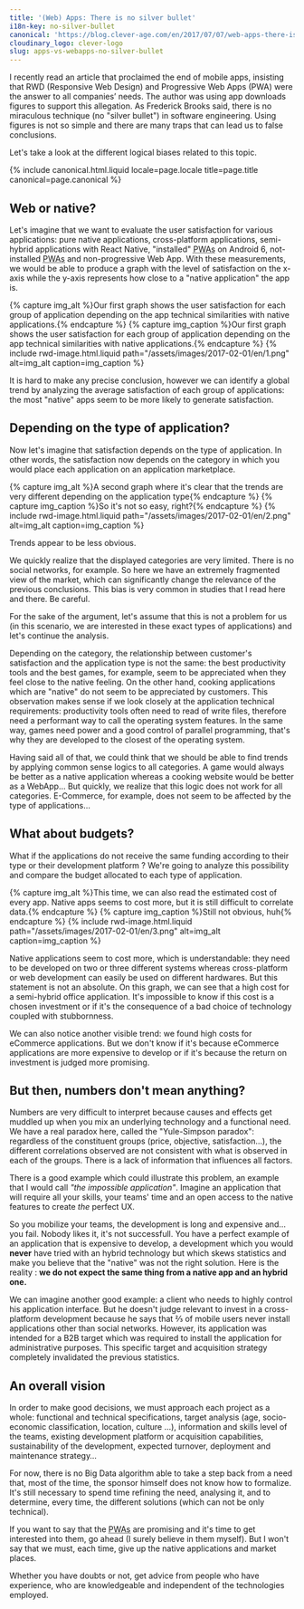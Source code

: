```yaml
---
title: '(Web) Apps: There is no silver bullet'
i18n-key: no-silver-bullet
canonical: 'https://blog.clever-age.com/en/2017/07/07/web-apps-there-is-no-silver-bullet/'
cloudinary_logo: clever-logo
slug: apps-vs-webapps-no-silver-bullet
---
```


I recently read an article that proclaimed the end of mobile apps, insisting that RWD (Responsive Web Design) and Progressive Web Apps (PWA) were the answer to all companies’ needs. The author was using app downloads figures to support this allegation. As Frederick Brooks said, there is no miraculous technique (no "silver bullet") in software engineering. Using figures is not so simple and there are many traps that can lead us to false conclusions.

Let's take a look at the different logical biases related to this topic.

<!-- more -->

{% include canonical.html.liquid
    locale=page.locale
    title=page.title
    canonical=page.canonical
%}

## Web or native?

Let's imagine that we want to evaluate the user satisfaction for various applications: pure native applications, cross-platform applications, semi-hybrid applications with React Native, "installed" <abbr title="Progressive Web Apps">PWAs</abbr> on Android 6, not-installed <abbr title="Progressive Web Apps">PWAs</abbr> and non-progressive Web App. With these measurements, we would be able to produce a graph with the level of satisfaction on the x-axis while the y-axis represents how close to a "native application" the app is.

{% capture img_alt %}Our first graph shows the user satisfaction for each group of application depending on the app technical similarities with native applications.{% endcapture %}
{% capture img_caption %}Our first graph shows the user satisfaction for each group of application depending on the app technical similarities with native applications.{% endcapture %}
{% include rwd-image.html.liquid
path="/assets/images/2017-02-01/en/1.png"
alt=img_alt
caption=img_caption
%}

It is hard to make any precise conclusion, however we can identify a global trend by analyzing the average satisfaction of each group of applications: the most "native" apps seem to be more likely to generate satisfaction.

## Depending on the type of application?

Now let's imagine that satisfaction depends on the type of application. In other words, the satisfaction now depends on the category in which you would place each application on an application marketplace.

{% capture img_alt %}A second graph where it's clear that the trends are very different depending on the application type{% endcapture %}
{% capture img_caption %}So it's not so easy, right?{% endcapture %}
{% include rwd-image.html.liquid
path="/assets/images/2017-02-01/en/2.png"
alt=img_alt
caption=img_caption
%}

Trends appear to be less obvious.

We quickly realize that the displayed categories are very limited. There is no social networks, for example. So here we have an extremely fragmented view of the market, which can significantly change the relevance of the previous conclusions. This bias is very common in studies that I read here and there. Be careful.

For the sake of the argument, let's assume that this is not a problem for us (in this scenario, we are interested in these exact types of applications) and let's continue the analysis.

Depending on the category, the relationship between customer's satisfaction and the application type is not the same: the best productivity tools and the best games, for example, seem to be appreciated when they feel close to the native feeling. On the other hand, cooking applications which are "native" do not seem to be appreciated by customers. This observation makes sense if we look closely at the application technical requirements: productivity tools often need to read of write files, therefore need a performant way to call the operating system features. In the same way, games need power and a good control of parallel programming, that's why they are developed to the closest of the operating system.

Having said all of that, we could think that we should be able to find trends by applying common sense logics to all categories. A game would always be better as a native application whereas a cooking website would be better as a WebApp… But quickly, we realize that this logic does not work for all categories. E-Commerce, for example, does not seem to be affected by the type of applications…

## What about budgets?

What if the applications do not receive the same funding according to their type or their development platform ? We're going to analyze this possibility and compare the budget allocated to each type of application.

{% capture img_alt %}This time, we can also read the estimated cost of every app. Native apps seems to cost more, but it is still difficult to correlate data.{% endcapture %}
{% capture img_caption %}Still not obvious, huh{% endcapture %}
{% include rwd-image.html.liquid
path="/assets/images/2017-02-01/en/3.png"
alt=img_alt
caption=img_caption
%}

Native applications seem to cost more, which is understandable: they need to be developed on two or three different systems whereas cross-platform or web development can easily be used on different hardwares. But this statement is not an absolute. On this graph, we can see that a high cost for a semi-hybrid office application. It's impossible to know if this cost is a chosen investment or if it's the consequence of a bad choice of technology coupled with stubbornness.

We can also notice another visible trend: we found high costs for eCommerce applications. But we don't know if it's because eCommerce applications are more expensive to develop or if it's because the return on investment is judged more promising.

## But then, numbers don't mean anything?

Numbers are very difficult to interpret because causes and effects get muddled up when you mix an underlying technology and a functional need. We have a real paradox here, called the "Yule-Simpson paradox": regardless of the constituent groups (price, objective, satisfaction…), the different correlations observed are not consistent with what is observed in each of the groups. There is a lack of information that influences all factors.

There is a good example which could illustrate this problem, an example that I would call <em>"the impossible application"</em>. Imagine an application that will require all your skills, your teams' time and an open access to the native features to create <em>the</em> perfect UX.

So you mobilize your teams, the development is long and expensive and… you fail. Nobody likes it, it's not successfull. You have a perfect example of an application that is expensive to develop, a development which you would <strong>never</strong> have tried with an hybrid technology but which skews statistics and make you believe that the "native" was not the right solution. Here is the reality : <strong>we do not expect the same thing from a native app and an hybrid one.</strong>

We can imagine another good example: a client who needs to highly control his application interface. But he doesn't judge relevant to invest in a cross-platform development because he says that ⅔ of mobile users never install applications other than social networks. However, its application was intended for a B2B target which was required to install the application for administrative purposes. This specific target and acquisition strategy completely invalidated the previous statistics.

## An overall vision

In order to make good decisions, we must approach each project as a whole: functional and technical specifications, target analysis (age, socio-economic classification, location, culture ...), information and skills level of the teams, existing development platform or acquisition capabilities, sustainability of the development, expected turnover, deployment and maintenance strategy…

For now, there is no Big Data algorithm able to take a step back from a need that, most of the time, the sponsor himself does not know how to formalize. It's still necessary to spend time refining the need, analysing it, and to determine, every time, the different solutions (which can not be only technical).

If you want to say that the <abbr title="Progressive Web Apps">PWAs</abbr> are promising and it's time to get interested into them, go ahead (I surely believe in them myself). But I won't say that we must, each time, give up the native applications and market places.

Whether you have doubts or not, get advice from people who have experience, who are knowledgeable and independent of the technologies employed.
